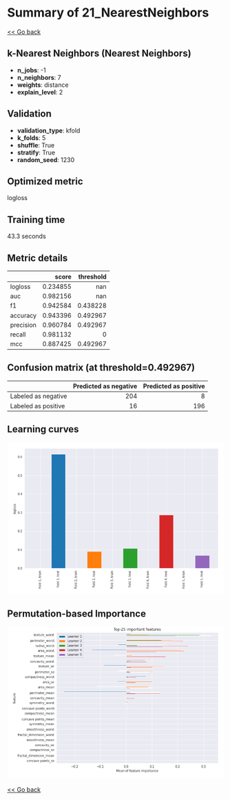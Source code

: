 # Summary of 21_NearestNeighbors

[<< Go back](../README.md)


## k-Nearest Neighbors (Nearest Neighbors)
- **n_jobs**: -1
- **n_neighbors**: 7
- **weights**: distance
- **explain_level**: 2

## Validation
 - **validation_type**: kfold
 - **k_folds**: 5
 - **shuffle**: True
 - **stratify**: True
 - **random_seed**: 1230

## Optimized metric
logloss

## Training time

43.3 seconds

## Metric details
|           |    score |   threshold |
|:----------|---------:|------------:|
| logloss   | 0.234855 |  nan        |
| auc       | 0.982156 |  nan        |
| f1        | 0.942584 |    0.438228 |
| accuracy  | 0.943396 |    0.492967 |
| precision | 0.960784 |    0.492967 |
| recall    | 0.981132 |    0        |
| mcc       | 0.887425 |    0.492967 |


## Confusion matrix (at threshold=0.492967)
|                     |   Predicted as negative |   Predicted as positive |
|:--------------------|------------------------:|------------------------:|
| Labeled as negative |                     204 |                       8 |
| Labeled as positive |                      16 |                     196 |

## Learning curves
![Learning curves](learning_curves.png)

## Permutation-based Importance
![Permutation-based Importance](permutation_importance.png)

[<< Go back](../README.md)
